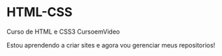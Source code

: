 # HTML-CSS
 Curso de HTML e CSS3 CursoemVideo

 Estou aprendendo a criar sites e agora vou gerenciar meus repositorios!
 
